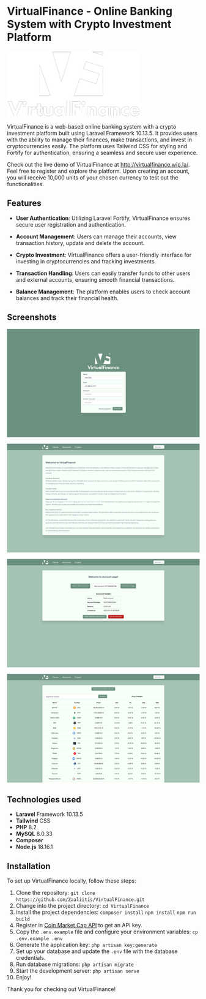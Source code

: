 # VirtualFinance - Online Banking System with Crypto Investment Platform

![VirtualFinance Logo](public/images/LogoTextWhite.png)

VirtualFinance is a web-based online banking system with a crypto investment platform built using Laravel Framework 10.13.5. It provides users with the ability to manage their finances, make transactions, and invest in cryptocurrencies easily. The platform uses Tailwind CSS for styling and Fortify for authentication, ensuring a seamless and secure user experience.

Check out the live demo of VirtualFinance at http://virtualfinance.wip.la/. Feel free to register and explore the platform. Upon creating an account, you will receive 10,000 units of your chosen currency to test out the functionalities.

## Features

- **User Authentication**: Utilizing Laravel Fortify, VirtualFinance ensures secure user registration and authentication.

- **Account Management**: Users can manage their accounts, view transaction history, update and delete the account.

- **Crypto Investment**: VirtualFinance offers a user-friendly interface for investing in cryptocurrencies and tracking investments.

- **Transaction Handling**: Users can easily transfer funds to other users and external accounts, ensuring smooth financial transactions.

- **Balance Management**: The platform enables users to check account balances and track their financial health.

## Screenshots

![VirtualFinance Register](public/images/VF1.png)

![VirtualFinance Welcome](public/images/VF2.png)

![VirtualFinance Account](public/images/VF3.png)

![VirtualFinance Crypto](public/images/VF4.png)

## Technologies used

- **Laravel** Framework 10.13.5
- **Tailwind** CSS
- **PHP** 8.2
- **MySQL** 8.0.33
- **Composer**
- **Node.js** 18.16.1

## Installation

To set up VirtualFinance locally, follow these steps:

1. Clone the repository: `git clone https://github.com/Zaaliitis/VirtualFinance.git`
2. Change into the project directory: `cd VirtualFinance`
3. Install the project dependencies: `composer install` `npm install` `npm run build` 
4. Register in [Coin Market Cap API](https://coinmarketcap.com/api/) to get an API key.
5. Copy the `.env.example` file and configure your environment variables: `cp .env.example .env`
6. Generate the application key: `php artisan key:generate`
7. Set up your database and update the `.env` file with the database credentials.
8. Run database migrations: `php artisan migrate`
9. Start the development server: `php artisan serve`
10. Enjoy!

Thank you for checking out VirtualFinance! 
